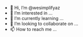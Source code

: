 - 👋 Hi, I’m @wesimplifyaz
- 👀 I’m interested in ...
- 🌱 I’m currently learning ...
- 💞️ I’m looking to collaborate on ...
- 📫 How to reach me ...

<!---
wesimplifyaz/wesimplifyaz is a ✨ special ✨ repository because its `README.md` (this file) appears on your GitHub profile.
You can click the Preview link to take a look at your changes. file test
--->
